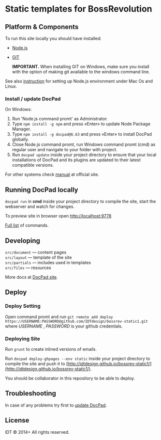 # Static templates for BossRevolution

## Platform & Components

To run this site locally you should have installed:

* [Node.js](http://nodejs.org/)

* [GIT](http://git-scm.com/download)

    **IMPORTANT.** When installing GIT on Windows, make sure you install with the option of making git available to the windows command line.

See also [instruction](http://bevry.me/learn/node-install) for setting up Node.js environment under Mac Os and Linux.

### Install / update DocPad

On Windows:

1. Run 'Node.js command promt' as Administrator.  
2. Type `npm install -g npm` and press «Enter» to update Node Package Manager.
3. Type `npm install -g docpad@6.63` and press «Enter» to install DocPad globally.
4. Close Node.js command promt, run Windows command promt (cmd) as regular user and navigate to your folder with project.
5. Run `docpad update` inside your project directory to ensure that your local installations of DocPad and its plugins are updated to their latest compatible versions.

For other systems check [manual](http://docpad.org/docs/install) at official site.

## Running DocPad locally

`docpad run` in **cmd** inside your project directory to compile the site, start the webserver and watch for changes.

To preview site in browser open [http://localhost:9778](http://localhost:9778)

[Full list](http://docpad.org/docs/cli) of commands.

## Developing

`src/document` — content pages  
`src/layout`   — template of the site  
`src/partials` — includes used in templates  
`src/files`    — resources

More docs at [DocPad site](http://docpad.org/docs/overview).

## Deploy

### Deploy Setting

Open command promt and run `git remote add deploy https://USERNAME:PASSWORD@github.com/IDTdesign/bossrev-static1.git` where *USERNAME* , *PASSWORD* is your github credentials.

### Deploying Site

Run `grunt` to create inlined versions of emails.

Run `docpad deploy-ghpages --env static` inside your project directory to compile the site and push it to [http://idtdesign.github.io/bossrev-static1/](http://idtdesign.github.io/bossrev-static1/).

You should be collaborator in this repository to be able to deploy.

## Troubleshooting

In case of any problems try first to [update DocPad](#install--update-docpad).


## License
IDT &copy; 2014+ All rights reserved.
